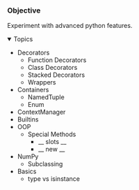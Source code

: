 ### Objective
Experiment with advanced python features. 

<details open>	
  <summary> Topics </summary>

  - Decorators
     - Function Decorators
     - Class Decorators
     - Stacked Decorators
     - Wrappers
  - Containers
     - NamedTuple
     - Enum
  - ContextManager
  - Builtins
  - OOP
    - Special Methods
      - __ slots __
      - __ new __
  - NumPy
    - Subclassing
  - Basics
    - type vs isinstance
</details>

